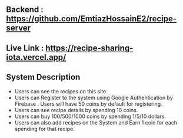 ## Backend  : https://github.com/EmtiazHossainE2/recipe-server

## Live Link : https://recipe-sharing-iota.vercel.app/

## System Description
- Users can see the recipes on this site.
- Users can Register to the system using Google Authentication by Firebase . Users will
have 50 coins by default for registering.
- Users can see recipe details by spending 10 coins.
- Users can buy 100/500/1000 coins by spending 1/5/10 dollars.
- Users can also add recipes on the System and Earn 1 coin for each spending for that
recipe.